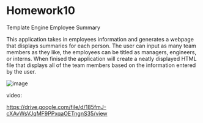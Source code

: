# Homework10

Template Engine Employee Summary

This application takes in employees information and generates a webpage that displays summaries for each person. The user can input as many team members as they like, the employees can be titled as managers, engineers, or interns. When finised the application will create a neatly displayed HTML file that displays all of the team members based on the information entered by the user.

![image](https://user-images.githubusercontent.com/73563078/110226108-487b7780-7eba-11eb-9fff-41f9dbf65e04.png)


video:

https://drive.google.com/file/d/185fmJ-cXAvWsVJqMF9PPxqaOETngnS35/view
